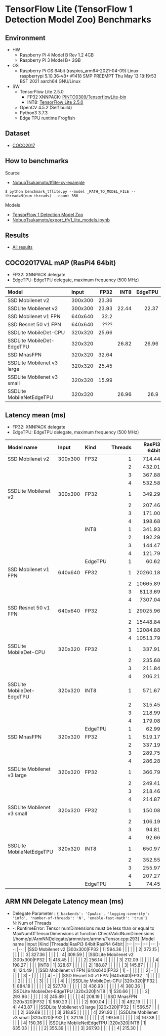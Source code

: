 # TensorFlow Lite (TensorFlow 1 Detection Model Zoo) Benchmarks

## Environment

- HW
  - Raspberry Pi 4 Model B Rev 1.2 4GB
  - Raspberry Pi 3 Model B+ 2GB
- OS
  - Raspberry Pi OS 64bit (raspios_arm64-2021-04-09)
    Linux raspberrypi 5.10.36-v8+ #1418 SMP PREEMPT Thu May 13 18:19:53 BST 2021 aarch64 GNU/Linux
- SW
  - TensorFlow Lite 2.5.0
    - FP32 XNNPACK: [PINTO0309/TensorflowLite-bin](https://github.com/PINTO0309/TensorflowLite-bin)
    - INT8: [TensorFlow Lite 2.5.0](https://github.com/tensorflow/tensorflow/releases/tag/v2.5.0)
  - OpenCV 4.5.2 (Self build)
  - Python3 3.7.3
  - Edge TPU runtime Frogfish 

## Dataset
- [COCO2017](https://cocodataset.org/#home)

## How to benchmarks
Source
- [NobuoTsukamoto/tflite-cv-example](https://github.com/NobuoTsukamoto/tflite-cv-example/)

```
$ python benchmark_tflite.py --model _PATH_TO_MODEL_FILE --thread=N(num threads) --count 350
```


Models
- [TensorFlow 1 Detection Model Zoo](https://github.com/tensorflow/models/blob/master/research/object_detection/g3doc/tf1_detection_zoo.md)
- [NobuoTsukamoto/export_tfv1_lite_models.ipynb](https://gist.github.com/NobuoTsukamoto/832905aa765f6faa16f53d6dddf61bd2)


## Results
- [All results](./results)

## COCO2017VAL mAP (RasPi4 64bit)

- FP32: XNNPACK delegate
- EdgeTPU: EdgeTPU delegate, maximum frequency (500 MHz)

| Model                      |Input  |     FP32 |     INT8 |  EdgeTPU |
|:---------------------------|:----  |---------:|---------:|---------:|
| SSD Mobilenet v2           |300x300|    23.36 |          |          |
| SSDLite Mobilenet v2       |300x300|    23.93 |    22.44 |    22.37 |
| SSD Mobilenet v1 FPN       |640x640|    32.2  |          |          |
| SSD Resnet 50 v1 FPN       |640x640|     ???? |          |          |
| SSDLite MobileDet-CPU      |320x320|    25.66 |          |          |
| SSDLite MobileDet-EdgeTPU  |320x320|          |    26.82 |    26.96 |
| SSD MnasFPN                |320x320|    32.64 |          |          |
| SSDLite Mobilenet v3 large |320x320|    25.45 |          |          |
| SSDLite Mobilenet v3 small |320x320|    15.99 |          |          |
| SSDLite MobileNetEdgeTPU   |320x320|          |    26.96 |    26.9  |

## Latency mean (ms)

- FP32: XNNPACK delegate
- EdgeTPU: EdgeTPU delegate, maximum frequency (500 MHz)

|Model name                 |Input  |Kind   |Threads|RasPi3 64bit|RasPi4 64bit|
|:--                        |:--    |:--    |--:    |--:         |--:         |
|SSD Mobilenet v2           |300x300|FP32   |      1|     714.44 |      498.06|
|                           |       |       |      2|     432.01 |      327.27|
|                           |       |       |      3|     367.88 |      320.19|
|                           |       |       |      4|     532.58 |      318.97|
|SSDLite Mobilenet v2       |300x300|FP32   |      1|     349.29 |      210.46|
|                           |       |       |      2|     207.46 |      130.44|
|                           |       |       |      3|     171.00 |      111.67|
|                           |       |       |      4|     198.68 |      109.60|
|                           |       |INT8   |      1|     341.93 |      168.15|
|                           |       |       |      2|     192.29 |       93.39|
|                           |       |       |      3|     144.47 |       69.49|
|                           |       |       |      4|     121.79 |       57.36|
|                           |       |EdgeTPU|      1|      60.62 |       14.75|
|SSD Mobilenet v1 FPN       |640x640|FP32   |      1|   20260.18 |    15478.10|
|                           |       |       |      2|   10665.89 |     9843.06|
|                           |       |       |      3|    8113.69 |     8119.81|
|                           |       |       |      4|    7307.04 |     8476.19|
|SSD Resnet 50 v1 FPN       |640x640|FP32   |      1|   29025.96 |    21784.14|
|                           |       |       |      2|   15448.84 |    13699.05|
|                           |       |       |      3|   12084.88 |    11959.48|
|                           |       |       |      4|   10513.79 |    11593.65|
|SSDLite MobileDet-CPU      |320x320|FP32   |      1|     337.91 |      193.13|
|                           |       |       |      2|     235.68 |      143.60|
|                           |       |       |      3|     211.84 |      129.43|
|                           |       |       |      4|     206.21 |      126.46|
|SSDLite MobileDet-EdgeTPU  |320x320|INT8   |      1|     571.67 |      276.50|
|                           |       |       |      2|     315.45 |      153.73|
|                           |       |       |      3|     218.99 |      113.04|
|                           |       |       |      4|     179.08 |       95.02|
|                           |       |EdgeTPU|      1|      62.99 |       14.75|
|SSD MnasFPN                |320x320|FP32   |      1|     519.17 |      306.79|
|                           |       |       |      2|     337.19 |      198.85|
|                           |       |       |      3|     289.75 |      170.20|
|                           |       |       |      4|     286.28 |      163.48|
|SSDLite Mobilenet v3 large |320x320|FP32   |      1|     366.79 |      177.60|
|                           |       |       |      2|     249.41 |      120.72|
|                           |       |       |      3|     218.46 |      105.89|
|                           |       |       |      4|     214.87 |      104.32|
|SSDLite Mobilenet v3 small |320x320|FP32   |      1|     150.08 |       70.51|
|                           |       |       |      2|     106.19 |       51.11|
|                           |       |       |      3|      94.81 |       44.95|
|                           |       |       |      4|      92.66 |       43.34|
|SSDLite MobileNetEdgeTPU   |320x320|INT8   |      1|     650.97 |      337.53|
|                           |       |       |      2|     352.55 |      186.01|
|                           |       |       |      3|     255.97 |      136.34|
|                           |       |       |      4|     207.27 |      112.04|
|                           |       |EdgeTPU|      1|      74.45 |       14.83|

## ARM NN Delegate Latency mean (ms)
- Delegate Parameter : `{'backends': 'CpuAcc', 'logging-severity': 'info', 'number-of-threads': 'N', 'enable-fast-math': 'true'}`  
  N: Num of Threads
- -: RuntimeError: Tensor numDimensions must be less than or equal to MaxNumOfTensorDimensions at function CheckValidNumDimensions [/home/pi/ArmNNDelegate/armnn/src/armnn/Tensor.cpp:293]
|Model name                 |Input  |Kind   |Threads|RasPi3 64bit|RasPi4 64bit|
|:--                        |:--    |:--    |--:    |--:         |--:         |
|SSD Mobilenet v2           |300x300|FP32   |      1|     594.36 |    |
|                           |       |       |      2|     372.15 |    |
|                           |       |       |      3|     327.36 |    |
|                           |       |       |      4|     309.59 |    |
|SSDLite Mobilenet v2       |300x300|FP32   |      1|     418.45 |    |
|                           |       |       |      2|     256.14 |    |
|                           |       |       |      3|     212.09 |    |
|                           |       |       |      4|     198.27 |    |
|                           |       |INT8   |      1|     328.67 |    |
|                           |       |       |      2|     188.87 |    |
|                           |       |       |      3|     145.87 |    |
|                           |       |       |      4|     124.49 |    |
|SSD Mobilenet v1 FPN       |640x640|FP32   |      1|          - |    |
|                           |       |       |      2|          - |    |
|                           |       |       |      3|          - |    |
|                           |       |       |      4|          - |    |
|SSD Resnet 50 v1 FPN       |640x640|FP32   |      1|            |    |
|                           |       |       |      2|            |    |
|                           |       |       |      3|            |    |
|                           |       |       |      4|            |    |
|SSDLite MobileDet-CPU      |320x320|FP32   |      1|     884.18 |    |
|                           |       |       |      2|     527.78 |    |
|                           |       |       |      3|     436.93 |    |
|                           |       |       |      4|     380.36 |    |
|SSDLite MobileDet-EdgeTPU  |320x320|INT8   |      1|     530.66 |    |
|                           |       |       |      2|     293.96 |    |
|                           |       |       |      3|     245.89 |    |
|                           |       |       |      4|     208.19 |    |
|SSD MnasFPN                |320x320|FP32   |      1|     980.23 |    |
|                           |       |       |      2|     600.04 |    |
|                           |       |       |      3|     492.19 |    |
|                           |       |       |      4|     443.87 |    |
|SSDLite Mobilenet v3 large |320x320|FP32   |      1|     566.57 |    |
|                           |       |       |      2|     369.69 |    |
|                           |       |       |      3|     318.85 |    |
|                           |       |       |      4|     291.93 |    |
|SSDLite Mobilenet v3 small |320x320|FP32   |      1|     321.16 |    |
|                           |       |       |      2|     199.56 |    |
|                           |       |       |      3|     167.38 |    |
|                           |       |       |      4|     150.36 |    |
|SSDLite MobileNetEdgeTPU   |320x320|INT8   |      1|     635.03 |    |
|                           |       |       |      2|     355.39 |    |
|                           |       |       |      3|     267.93 |    |
|                           |       |       |      4|     215.30 |    |
